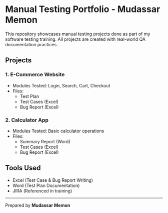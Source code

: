 
# Manual Testing Portfolio - Mudassar Memon

This repository showcases manual testing projects done as part of my software testing training. All projects are created with real-world QA documentation practices.

## Projects

### 1. E-Commerce Website
- Modules Tested: Login, Search, Cart, Checkout
- Files:
  - Test Plan
  - Test Cases (Excel)
  - Bug Report (Excel)

### 2. Calculator App
- Modules Tested: Basic calculator operations
- Files:
  - Summary Report (Word)
  - Test Cases (Excel)
  - Bug Report (Excel)

## Tools Used
- Excel (Test Case & Bug Report Writing)
- Word (Test Plan Documentation)
- JIRA (Referenced in training)

---
Prepared by **Mudassar Memon**
